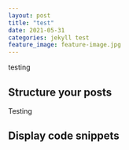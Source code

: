 ```yaml
---
layout: post
title: "test"
date: 2021-05-31
categories: jekyll test
feature_image: feature-image.jpg
---
```


testing


## Structure your posts

Testing

## Display code snippets
